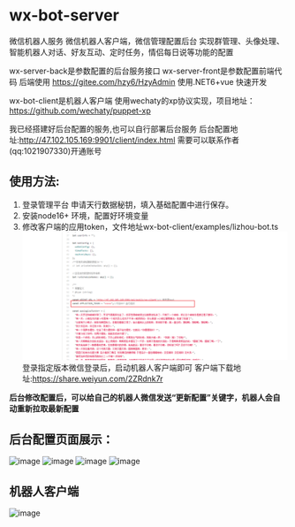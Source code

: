 # wx-bot-server
微信机器人服务
微信机器人客户端，微信管理配置后台 
实现群管理、头像处理、智能机器人对话、好友互动、定时任务，情侣每日说等功能的配置


wx-server-back是参数配置的后台服务接口
wx-server-front是参数配置前端代码
后端使用 https://gitee.com/hzy6/HzyAdmin 使用.NET6+vue 快速开发

wx-bot-client是机器人客户端
使用wechaty的xp协议实现，项目地址：https://github.com/wechaty/puppet-xp

我已经搭建好后台配置的服务,也可以自行部署后台服务
后台配置地址:http://47.102.105.169:9901/client/index.html
需要可以联系作者(qq:1021907330)开通账号

## 使用方法:
1. 登录管理平台 申请天行数据秘钥，填入基础配置中进行保存。
2. 安装node16+ 环境，配置好环境变量
3. 修改客户端的应用token，文件地址wx-bot-client/examples/lizhou-bot.ts
![输入图片说明](doc/image.png)
登录指定版本微信登录后，启动机器人客户端即可
客户端下载地址:https://share.weiyun.com/2ZRdnk7r

 **后台修改配置后，可以给自己的机器人微信发送“更新配置”关键字，机器人会自动重新拉取最新配置** 


## 后台配置页面展示：
![image](https://user-images.githubusercontent.com/59723463/178428935-9088d119-7a03-41af-b60a-a7cc76607150.png)
![image](https://user-images.githubusercontent.com/59723463/178429000-4038081b-a72c-4b2a-a52c-5e3d6c24f478.png)
![image](https://user-images.githubusercontent.com/59723463/178429708-d3093bec-7178-48e3-a54a-ba9d81a37d7f.png)
![image](https://user-images.githubusercontent.com/59723463/178429794-1a1423fd-8625-4615-9260-a65c94f82611.png)
## 机器人客户端
![image](https://user-images.githubusercontent.com/59723463/178429865-d43d3fc8-da87-415c-b1e2-63627b64525a.png)
